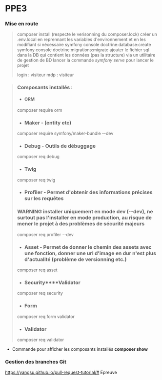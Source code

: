 # PPE3


### Mise en route
> composer install (respecte le verisonning du composer.lock)
> créer un .env.local en reprennant les variables d'environnement et en les modifiant si nécessaire
> symfony console doctrine:database:create
> symfony console doctrine:migrations:migrate
> ajouter le fichier sql dans la DB qui contient les données (pas la structure) via un utilitaire de gestion de BD
> lancer la commande *symfony serve* pour lancer le projet
> 
> login : visiteur mdp : visiteur 


> ### Composants installés : 
>
> - #### **ORM**
> composer require orm 
> 
>
> - ### **Maker** - (entity etc)
> composer require symfony/maker-bundle --dev
> 
>
> - ### **Debug** - Outils de débuggage
> composer req debug
> 
>
> - ### **Twig**
> composer req twig
> 
>
> - ### **Profiler** - Permet d'obtenir des informations précises sur les requêtes
> ### WARNING installer uniquement en mode dev (--dev), ne surtout pas l'installer en mode production, au risque de mener le projet à des problèmes de sécurité majeurs
> composer req profiler --dev 
> 
>
> - ### **Asset** - Permet de donner le chemin des assets avec une fonction, donner une url d'image en dur n'est plus d'actualité (problème de versionning etc.)
> composer req asset
>
>
> - ### **Security****Validator**
> composer req security 
> 
>
> - ### **Form** 
> composer req form validator
> 
>
> - ### **Validator** 
> composer req validator
> 


- Commande pour afficher les composants installés
 **composer show**


### Gestion des branches Git
https://yangsu.github.io/pull-request-tutorial/#   E p r e u v e  
 